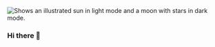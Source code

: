 <picture>
  <source media="(prefers-color-scheme: dark)" srcset="https://github.com/nhirata3/myFolder/assets/115359671/494125ff-b763-4d05-9e9b-4c1cf2fc7fb2">
  <source media="(prefers-color-scheme: light)" srcset="https://github.com/nhirata3/myFolder/assets/115359671/494125ff-b763-4d05-9e9b-4c1cf2fc7fb2">
  <img alt="Shows an illustrated sun in light mode and a moon with stars in dark mode." src="https://github.com/nhirata3/myFolder/assets/115359671/494125ff-b763-4d05-9e9b-4c1cf2fc7fb2">
</picture>



### Hi there 👋

<!--
**nhirata3/nhirata3** is a ✨ _special_ ✨ repository because its `README.md` (this file) appears on your GitHub profile.

Here are some ideas to get you started:

- 🔭 I’m currently working on ...
- 🌱 I’m currently learning ...
- 👯 I’m looking to collaborate on ...
- 🤔 I’m looking for help with ...
- 💬 Ask me about ...
- 📫 How to reach me: ...
- 😄 Pronouns: ...
- ⚡ Fun fact: ...
-->
